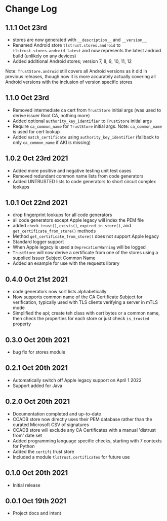 # Change Log

## 1.1.1 Oct 23rd

- stores are now generated with `__description__` and `__version__`
- Renamed Android store `tlstrust.stores.android` to `tlstrust.stores.android_latest` and now represents the latest android build (unlikely on any devices)
- Added additional Android stores; version 7, 8, 9, 10, 11, 12

Note: `TrustStore.android` still covers all Android versions as it did in previous releases, though now it is more accurately actually covering all Android versions with the inclusion of version specific stores

## 1.1.0 Oct 23rd

- Removed intermediate ca cert from `TrustStore` initial args (was used to derive issuer Root CA, nothing more)
- Added optional `authority_key_identifier` to `TrustStore` initial args
- Require `ca_common_name` for `TrustStore` initial args. Note: `ca_common_name` is used for cert lookup
- Added `match_certificate` using `authority_key_identifier` (fallback to only `ca_common_name` if AKI is missing)

## 1.0.2 Oct 23rd 2021

- Added more positive and negative testing unit test cases
- Removed redundant common name lists from code generators
- Added UNTRUSTED lists to code generators to short circuit complex lookups

## 1.0.1 Oct 22nd 2021

- drop fingerprint lookups for all code generators
- all code generators except Apple legacy will index the PEM file
- added `check_trust()`, `exists()`, `expired_in_store()`, and `get_certificate_from_store()` methods
- Method `get_certificate_from_store()` does not support Apple legacy
- Standard logger support
- When Apple legacy is used a `DeprecationWarning` will be logged
- `TrustStore` will now derive a certificate from one of the stores using a supplied Issuer Subject Common Name
- Added an example for use with the requests library

## 0.4.0 Oct 21st 2021

- code generators now sort lists alphabetically
- Now supports common name of the CA Certificate Subject for verification, typically used with TLS clients verifying a server in mTLS mode
- Simplified the api; create teh class with cert bytes or a common name, then check the properties for each store or just check `is_trusted` property

## 0.3.0 Oct 20th 2021

- bug fix for stores module

## 0.2.1 Oct 20th 2021

- Automatically switch off Apple legacy support on April 1 2022
- Support added for Java

## 0.2.0 Oct 20th 2021

- Documentation completed and up-to-date
- CCADB store now directly uses their PEM database rather than the curated Microsoft CSV of signatures
- CCADB store will exclude any CA Certificates with a manual 'distrust from' date set
- Added programming language specific checks, starting with 7 contexts for Python
- Added the `certifi` trust store
- Included a module `tlstrust.certificates` for future use

## 0.1.0 Oct 20th 2021

- Initial release

## 0.0.1 Oct 19th 2021

- Project docs and intent
